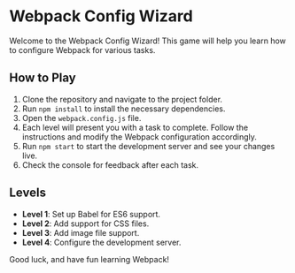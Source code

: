 # Webpack Config Wizard

Welcome to the Webpack Config Wizard! This game will help you learn how to configure Webpack for various tasks.

## How to Play

1. Clone the repository and navigate to the project folder.
2. Run `npm install` to install the necessary dependencies.
3. Open the `webpack.config.js` file.
4. Each level will present you with a task to complete. Follow the instructions and modify the Webpack configuration accordingly.
5. Run `npm start` to start the development server and see your changes live.
6. Check the console for feedback after each task.

## Levels

- **Level 1**: Set up Babel for ES6 support.
- **Level 2**: Add support for CSS files.
- **Level 3**: Add image file support.
- **Level 4**: Configure the development server.

Good luck, and have fun learning Webpack!
